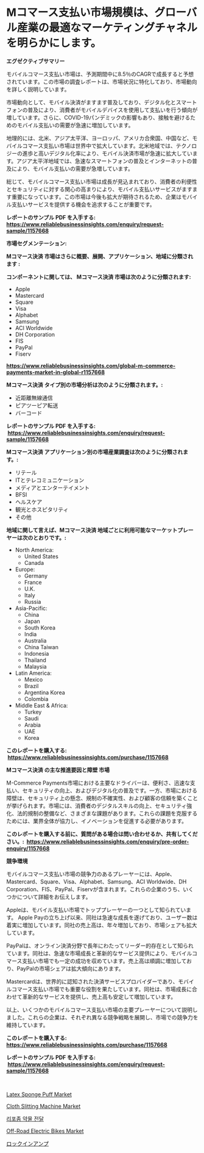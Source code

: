 <p><h1>Mコマース支払い市場規模は、グローバル産業の最適なマーケティングチャネルを明らかにします。</h1></p><p><strong>エグゼクティブサマリー</strong></p>
<p><p>モバイルコマース支払い市場は、予測期間中に8.5％のCAGRで成長すると予想されています。この市場の調査レポートは、市場状況に特化しており、市場動向を詳しく説明しています。</p><p>市場動向として、モバイル決済がますます普及しており、デジタル化とスマートフォンの普及により、消費者がモバイルデバイスを使用して支払いを行う傾向が増しています。さらに、COVID-19パンデミックの影響もあり、接触を避けるためのモバイル支払いの需要が急速に増加しています。</p><p>地理的には、北米、アジア太平洋、ヨーロッパ、アメリカ合衆国、中国など、モバイルコマース支払い市場は世界中で拡大しています。北米地域では、テクノロジーの進歩と高いデジタル化率により、モバイル決済市場が急速に拡大しています。アジア太平洋地域では、急速なスマートフォンの普及とインターネットの普及により、モバイル支払いの需要が急増しています。</p><p>総じて、モバイルコマース支払い市場は成長が見込まれており、消費者の利便性とセキュリティに対する関心の高まりにより、モバイル支払いサービスがますます重要になっています。この市場は今後も拡大が期待されるため、企業はモバイル支払いサービスを提供する機会を追求することが重要です。</p></p>
<p><strong>レポートのサンプル PDF を入手する: <a href="https://www.reliablebusinessinsights.com/enquiry/request-sample/1157668">https://www.reliablebusinessinsights.com/enquiry/request-sample/1157668</a></strong></p>
<p><strong>市場セグメンテーション:</strong></p>
<p><strong> Mコマース決済 市場はさらに概要、展開、アプリケーション、地域に分類されます :</strong></p>
<p><strong>コンポーネントに関しては、 Mコマース決済 市場は次のように分類されます: &nbsp;</strong></p>
<p><ul><li>Apple</li><li>Mastercard</li><li>Square</li><li>Visa</li><li>Alphabet</li><li>Samsung</li><li>ACI Worldwide</li><li>DH Corporation</li><li>FIS</li><li>PayPal</li><li>Fiserv</li></ul></p>
<p><strong><a href="https://www.reliablebusinessinsights.com/global-m-commerce-payments-market-in-global-r1157668">https://www.reliablebusinessinsights.com/global-m-commerce-payments-market-in-global-r1157668</a></strong></p>
<p><strong> Mコマース決済 タイプ別の市場分析は次のように分類されます。:</strong></p>
<p><ul><li>近距離無線通信</li><li>ピアツーピア転送</li><li>バーコード</li></ul></p>
<p><strong>レポートのサンプル PDF を入手する: &nbsp;<a href="https://www.reliablebusinessinsights.com/enquiry/request-sample/1157668">https://www.reliablebusinessinsights.com/enquiry/request-sample/1157668</a></strong></p>
<p><strong> Mコマース決済 アプリケーション別の市場産業調査は次のように分類されます。:</strong></p>
<p><ul><li>リテール</li><li>ITとテレコミュニケーション</li><li>メディアとエンターテイメント</li><li>BFSI</li><li>ヘルスケア</li><li>観光とホスピタリティ</li><li>その他</li></ul></p>
<p><strong>地域に関して言えば、Mコマース決済 地域ごとに利用可能なマーケットプレーヤーは次のとおりです。:</strong></p>
<p><ul>
    <li>
        North America:
        <ul>
            <li>United States</li>
            <li>Canada</li>
        </ul>
    </li>
    <li>
        Europe:
        <ul>
            <li>Germany</li>
            <li>France</li>
            <li>U.K.</li>
            <li>Italy</li>
            <li>Russia</li>
        </ul>
    </li>
    <li>
        Asia-Pacific:
        <ul>
            <li>China</li>
            <li>Japan</li>
            <li>South Korea</li>
            <li>India</li>
            <li>Australia</li>
            <li>China Taiwan</li>
            <li>Indonesia</li>
            <li>Thailand</li>
            <li>Malaysia</li>
        </ul>
    </li>
    <li>
        Latin America:
        <ul>
            <li>Mexico</li>
            <li>Brazil</li>
            <li>Argentina Korea</li>
            <li>Colombia</li>
        </ul>
    </li>
    <li>
        Middle East & Africa:
        <ul>
            <li>Turkey</li>
            <li>Saudi</li>
            <li>Arabia</li>
            <li>UAE</li>
            <li>Korea</li>
        </ul>
    </li>
    </ul></p>
<p><strong>このレポートを購入する: &nbsp;<a href="https://www.reliablebusinessinsights.com/purchase/1157668">https://www.reliablebusinessinsights.com/purchase/1157668</a></strong></p>
<p><strong>Mコマース決済 の主な推進要因と障壁 市場</strong></p>
<p><p>M-Commerce Payments市場における主要なドライバーは、便利さ、迅速な支払い、セキュリティの向上、およびデジタル化の普及です。一方、市場における障壁は、セキュリティ上の懸念、規制の不確実性、および顧客の信頼を築くことが挙げられます。市場には、消費者のデジタルスキルの向上、セキュリティ強化、法的規制の整備など、さまざまな課題があります。これらの課題を克服するためには、業界全体が協力し、イノベーションを促進する必要があります。</p></p>
<p><strong>このレポートを購入する前に、質問がある場合は問い合わせるか、共有してください。:&nbsp; <a href="https://www.reliablebusinessinsights.com/enquiry/pre-order-enquiry/1157668">https://www.reliablebusinessinsights.com/enquiry/pre-order-enquiry/1157668</a></strong></p>
<p><strong>競争環境</strong></p>
<p><p>モバイルコマース支払い市場の競争力のあるプレーヤーには、Apple、Mastercard、Square、Visa、Alphabet、Samsung、ACI Worldwide、DH Corporation、FIS、PayPal、Fiservが含まれます。これらの企業のうち、いくつかについて詳細をお伝えします。</p><p>Appleは、モバイル支払い市場でトッププレーヤーの一つとして知られています。 Apple Payの立ち上げ以来、同社は急速な成長を遂げており、ユーザー数は着実に増加しています。同社の売上高は、年々増加しており、市場シェアも拡大しています。</p><p>PayPalは、オンライン決済分野で長年にわたってリーダー的存在として知られています。同社は、急速な市場成長と革新的なサービス提供により、モバイルコマース支払い市場でも一定の成功を収めています。売上高は順調に増加しており、PayPalの市場シェアは拡大傾向にあります。</p><p>Mastercardは、世界的に認知された決済サービスプロバイダーであり、モバイルコマース支払い市場でも重要な役割を果たしています。同社は、市場成長に合わせて革新的なサービスを提供し、売上高も安定して増加しています。</p><p>以上、いくつかのモバイルコマース支払い市場の主要プレーヤーについて説明しました。これらの企業は、それぞれ異なる競争戦略を展開し、市場での競争力を維持しています。</p></p>
<p><strong>このレポートを購入する: &nbsp; <a href="https://www.reliablebusinessinsights.com/purchase/1157668">https://www.reliablebusinessinsights.com/purchase/1157668</a></strong></p>
<p><strong>レポートのサンプル PDF を入手する: &nbsp;<a href="https://www.reliablebusinessinsights.com/enquiry/request-sample/1157668">https://www.reliablebusinessinsights.com/enquiry/request-sample/1157668</a></strong><strong></strong></p>
<p>&nbsp;</p>
<p><p><a href="https://github.com/nancykennedykellievqfqt2/Market-Research-Report-List-2/blob/main/latex-sponge-puff-market.md">Latex Sponge Puff Market</a></p><p><a href="https://www.linkedin.com/pulse/cloth-slitting-machine-market-insights-cagr-trends-phqwe">Cloth Slitting Machine Market</a></p><p><a href="https://github.com/durgin521/Market-Research-Report-List-1/blob/main/533140178342.md">리포좀 약물 전달</a></p><p><a href="https://issuu.com/reportprime-2/docs/off-road-electric-bikes-market-size-2030.pptx">Off-Road Electric Bikes Market</a></p><p><a href="https://github.com/RudyBoyer2017/Market-Research-Report-List-1/blob/main/468555684750.md">ロックインアンプ</a></p></p>